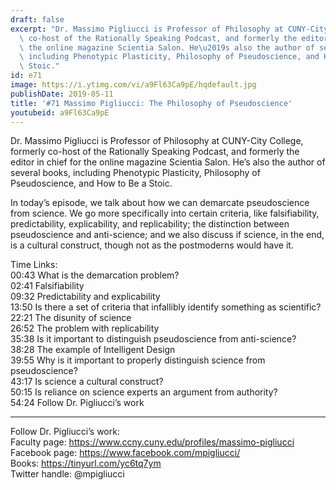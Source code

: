 ```yaml
---
draft: false
excerpt: "Dr. Massimo Pigliucci is Professor of Philosophy at CUNY-City College, formerly\
  \ co-host of the Rationally Speaking Podcast, and formerly the editor in chief for\
  \ the online magazine Scientia Salon. He\u2019s also the author of several books,\
  \ including Phenotypic Plasticity, Philosophy of Pseudoscience, and How to Be a\
  \ Stoic."
id: e71
image: https://i.ytimg.com/vi/a9Fl63Ca9pE/hqdefault.jpg
publishDate: 2019-05-11
title: '#71 Massimo Pigliucci: The Philosophy of Pseudoscience'
youtubeid: a9Fl63Ca9pE
---
```

Dr. Massimo Pigliucci is Professor of Philosophy at CUNY-City College, formerly co-host of the Rationally Speaking Podcast, and formerly the editor in chief for the online magazine Scientia Salon. He’s also the author of several books, including Phenotypic Plasticity, Philosophy of Pseudoscience, and How to Be a Stoic.

In today’s episode, we talk about how we can demarcate pseudoscience from science. We go more specifically into certain criteria, like falsifiability, predictability, explicability, and replicability; the distinction between pseudoscience and anti-science; and we also discuss if science, in the end, is a cultural construct, though not as the postmoderns would have it.  

Time Links:  
00:43  What is the demarcation problem?  
02:41  Falsifiability      
09:32  Predictability and explicability    
13:50  Is there a set of criteria that infallibly identify something as scientific?    
22:21  The disunity of science    
26:52  The problem with replicability    
35:38  Is it important to distinguish pseudoscience from anti-science?       
38:28  The example of Intelligent Design  
39:55  Why is it important to properly distinguish science from pseudoscience?  
43:17  Is science a cultural construct?  
50:15  Is reliance on science experts an argument from authority?  
54:24  Follow Dr. Pigliucci’s work

---

Follow Dr. Pigliucci’s work:  
Faculty page: https://www.ccny.cuny.edu/profiles/massimo-pigliucci  
Facebook page: https://www.facebook.com/mpigliucci/  
Books: https://tinyurl.com/yc6tq7ym  
Twitter handle: @mpigliucci
